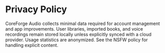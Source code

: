 # Privacy Policy

CoreForge Audio collects minimal data required for account management and app improvements. User libraries, imported books, and voice recordings remain stored locally unless explicitly synced with a cloud provider. Usage statistics are anonymized. See the NSFW policy for handling explicit content.
